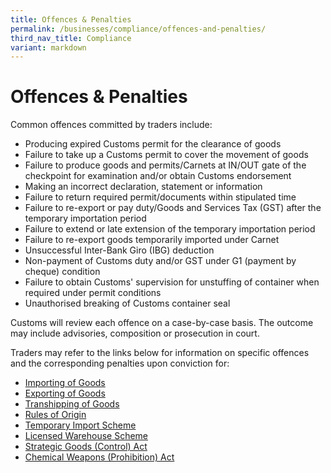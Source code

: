 ```yaml
---
title: Offences & Penalties
permalink: /businesses/compliance/offences-and-penalties/
third_nav_title: Compliance
variant: markdown
---
```

# Offences & Penalties

Common offences committed by traders include:

-   Producing expired Customs permit for the clearance of goods
-   Failure to take up a Customs permit to cover the movement of goods
-   Failure to produce goods and permits/Carnets at IN/OUT gate of the checkpoint for examination and/or obtain Customs endorsement
-   Making an incorrect declaration, statement or information
-   Failure to return required permit/documents within stipulated time
-   Failure to re-export or pay duty/Goods and Services Tax (GST) after the temporary importation period
-   Failure to extend or late extension of the temporary importation period
-   Failure to re-export goods temporarily imported under Carnet
-   Unsuccessful Inter-Bank Giro (IBG) deduction
-   Non-payment of Customs duty and/or GST under G1 (payment by cheque) condition
-   Failure to obtain Customs' supervision for unstuffing of container when required under permit conditions
-   Unauthorised breaking of Customs container seal

Customs will review each offence on a case-by-case basis. The outcome may include advisories, composition or prosecution in court.

Traders may refer to the links below for information on specific offences and the corresponding penalties upon conviction for:

-   [Importing of Goods](/businesses/importing-goods/import-procedures/)
-   [Exporting of Goods](/businesses/exporting-goods/export-procedures)
-   [Transhipping of Goods](/businesses/transhipping-goods/transhipment-procedures)
-   [Rules of Origin](/businesses/certificates-of-origin/overview)
-   [Temporary Import Scheme](/businesses/importing-goods/temporary-import-scheme)
-   [Licensed Warehouse Scheme](/businesses/customs-schemes-licences-framework/licensed-warehouse-scheme)
-   [Strategic Goods (Control) Act](/businesses/strategic-goods-control-1/overview/enforcement)
-   [Chemical Weapons (Prohibition) Act](/businesses/chemical-weapons-convention/offences)